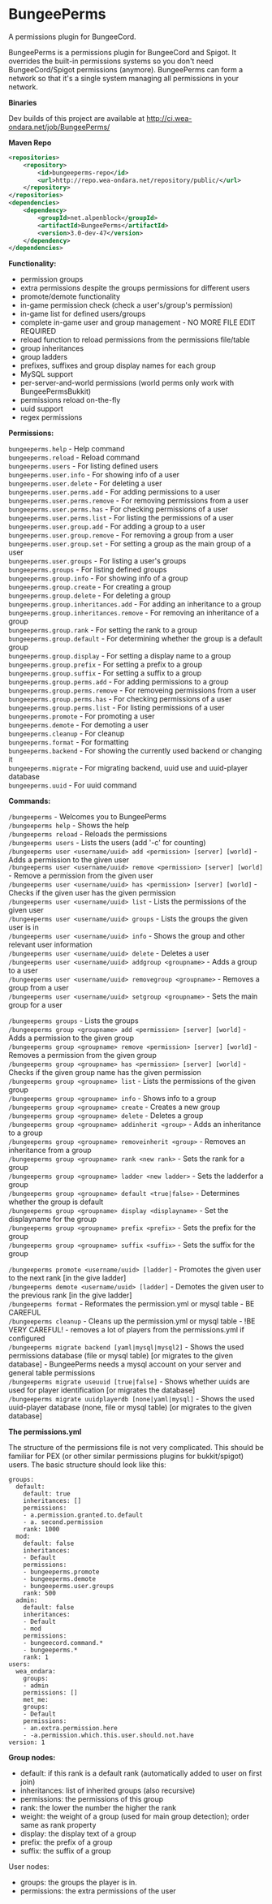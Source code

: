 # BungeePerms
A permissions plugin for BungeeCord.

BungeePerms is a permissions plugin for BungeeCord and Spigot. It overrides the built-in permissions systems
so you don't need BungeeCord/Spigot permissions (anymore). BungeePerms can form a network so that it's a single
system managing all permissions in your network.

**Binaries**

Dev builds of this project are available at http://ci.wea-ondara.net/job/BungeePerms/  

**Maven Repo**

```xml
<repositories>
    <repository>
        <id>bungeeperms-repo</id>
        <url>http://repo.wea-ondara.net/repository/public/</url>
    </repository>
</repositories>
<dependencies>
    <dependency>
        <groupId>net.alpenblock</groupId>
        <artifactId>BungeePerms</artifactId>
        <version>3.0-dev-47</version>
    </dependency>
</dependencies>
```


**Functionality:**

- permission groups  
- extra permissions despite the groups permissions for different users  
- promote/demote functionality  
- in-game permission check (check a user's/group's permission)  
- in-game list for defined users/groups  
- complete in-game user and group management - NO MORE FILE EDIT REQUIRED  
- reload function to reload permissions from the permissions file/table  
- group inheritances  
- group ladders  
- prefixes, suffixes and group display names for each group  
- MySQL support  
- per-server-and-world permissions (world perms only work with BungeePermsBukkit)  
- permissions reload on-the-fly  
- uuid support  
- regex permissions  


**Permissions:**

`bungeeperms.help` - Help command  
`bungeeperms.reload` - Reload command  
`bungeeperms.users` - For listing defined users  
`bungeeperms.user.info` - For showing info of a user  
`bungeeperms.user.delete` - For deleting a user  
`bungeeperms.user.perms.add` - For adding permissions to a user  
`bungeeperms.user.perms.remove` - For removing permissions from a user  
`bungeeperms.user.perms.has` - For checking permissions of a user  
`bungeeperms.user.perms.list` - For listing the permissions of a user  
`bungeeperms.user.group.add` - For adding a group to a user  
`bungeeperms.user.group.remove` - For removing a group from a user  
`bungeeperms.user.group.set` - For setting a group as the main group of a user  
`bungeeperms.user.groups` - For listing a user's groups  
`bungeeperms.groups` - For listing defined groups  
`bungeeperms.group.info` - For showing info of a group  
`bungeeperms.group.create` - For creating a group  
`bungeeperms.group.delete` - For deleting a group  
`bungeeperms.group.inheritances.add` - For adding an inheritance to a group  
`bungeeperms.group.inheritances.remove` - For removing an inheritance of a group  
`bungeeperms.group.rank` - For setting the rank to a group  
`bungeeperms.group.default` - For determining whether the group is a default group  
`bungeeperms.group.display` - For setting a display name to a group  
`bungeeperms.group.prefix` - For setting a prefix to a group  
`bungeeperms.group.suffix` - For setting a suffix to a group  
`bungeeperms.group.perms.add` - For adding permissions to a group  
`bungeeperms.group.perms.remove` - For removeing permissions from a user  
`bungeeperms.group.perms.has` - For checking permissions of a user  
`bungeeperms.group.perms.list` - For listing permissions of a user  
`bungeeperms.promote` - For promoting a user  
`bungeeperms.demote` - For demoting a user  
`bungeeperms.cleanup` - For cleanup  
`bungeeperms.format` - For formatting  
`bungeeperms.backend` - For showing the currently used backend or changing it  
`bungeeperms.migrate` - For migrating backend, uuid use and uuid-player database  
`bungeeperms.uuid` - For uuid command  




**Commands:**

`/bungeeperms` - Welcomes you to BungeePerms  
`/bungeeperms help` - Shows the help  
`/bungeeperms reload` - Reloads the permissions  
`/bungeeperms users` - Lists the users (add '-c' for counting)  
`/bungeeperms user <username/uuid> add <permission> [server] [world]` - Adds a permission to the given user  
`/bungeeperms user <username/uuid> remove <permission> [server] [world]` - Remove a permission from the given user  
`/bungeeperms user <username/uuid> has <permission> [server] [world]` - Checks if the given user has the given permission  
`/bungeeperms user <username/uuid> list` - Lists the permissions of the given user  
`/bungeeperms user <username/uuid> groups` - Lists the groups the given user is in  
`/bungeeperms user <username/uuid> info` - Shows the group and other relevant user information  
`/bungeeperms user <username/uuid> delete` - Deletes a user  
`/bungeeperms user <username/uuid> addgroup <groupname>` - Adds a group to a user  
`/bungeeperms user <username/uuid> removegroup <groupname>` - Removes a group from a user  
`/bungeeperms user <username/uuid> setgroup <groupname>` - Sets the main group for a user  

`/bungeeperms groups` - Lists the groups  
`/bungeeperms group <groupname> add <permission> [server] [world]` - Adds a permission to the given group  
`/bungeeperms group <groupname> remove <permission> [server] [world]` - Removes a permission from the given group  
`/bungeeperms group <groupname> has <permission> [server] [world]` - Checks if the given group name has the given permission  
`/bungeeperms group <groupname> list` - Lists the permissions of the given group  
`/bungeeperms group <groupname> info` - Shows info to a group  
`/bungeeperms group <groupname> create` - Creates a new group  
`/bungeeperms group <groupname> delete` - Deletes a group  
`/bungeeperms group <groupname> addinherit <group>` - Adds an inheritance to a group  
`/bungeeperms group <groupname> removeinherit <group>` - Removes an inheritance from a group  
`/bungeeperms group <groupname> rank <new rank>` - Sets the rank for a group  
`/bungeeperms group <groupname> ladder <new ladder>` - Sets the ladderfor a group  
`/bungeeperms group <groupname> default <true|false>` - Determines whether the group is default  
`/bungeeperms group <groupname> display <displayname>` - Set the displayname for the group  
`/bungeeperms group <groupname> prefix <prefix>` - Sets the prefix for the group  
`/bungeeperms group <groupname> suffix <suffix>` - Sets the suffix for the group  

`/bungeeperms promote <username/uuid> [ladder]` - Promotes the given user to the next rank [in the give ladder]  
`/bungeeperms demote <username/uuid> [ladder]` - Demotes the given user to the previous rank [in the give ladder]  
`/bungeeperms format` - Reformates the permission.yml or mysql table - BE CAREFUL  
`/bungeeperms cleanup` - Cleans up the permission.yml or mysql table - !BE VERY CAREFUL! - removes a lot of players from the permissions.yml if configured  
`/bungeeperms migrate backend [yaml|mysql|mysql2]` - Shows the used permissions database (file or mysql table) [or migrates to the given database] - BungeePerms needs a mysql account on your server and general table permissions  
`/bungeeperms migrate useuuid [true|false]` - Shows whether uuids are used for player identification [or migrates the database]  
`/bungeeperms migrate uuidplayerdb [none|yaml|mysql]` - Shows the used uuid-player database (none, file or mysql table) [or migrates to the given database]  



**The permissions.yml**

The structure of the permissions file is not very complicated. This should be familiar for PEX (or other similar permissions plugins for bukkit/spigot) users. The basic structure should look like this:
```
groups:
  default:
    default: true
    inheritances: []
    permissions:
    - a.permission.granted.to.default
    - a. second.permission
    rank: 1000
  mod:
    default: false
    inheritances:
    - Default
    permissions:
    - bungeeperms.promote
    - bungeeperms.demote
    - bungeeperms.user.groups
    rank: 500
  admin:
    default: false
    inheritances:
    - Default
    - mod
    permissions:
    - bungeecord.command.*
    - bungeeperms.*
    rank: 1
users:
  wea_ondara:
    groups:
    - admin
    permissions: []
    met_me:
    groups:
    - Default
    permissions:
    - an.extra.permission.here
    - -a.permission.which.this.user.should.not.have
version: 1
```


**Group nodes:**

- default: if this rank is a default rank (automatically added to user on first join)  
- inheritances: list of inherited groups (also recursive)  
- permissions: the permissions of this group  
- rank: the lower the number the higher the rank  
- weight: the weight of a group (used for main group detection); order same as rank property  
- display: the display text of a group  
- prefix: the prefix of a group  
- suffix: the suffix of a group  

User nodes:

- groups: the groups the player is in.
- permissions: the extra permissions of the user

